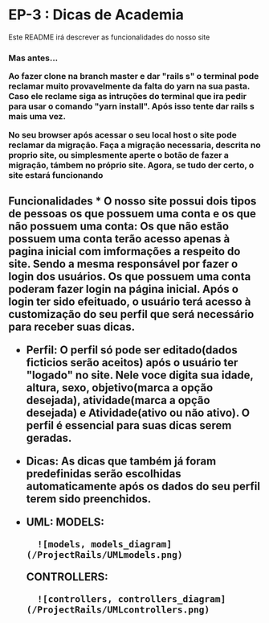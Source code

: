 # EP-3 : Dicas de Academia

Este README irá descrever as funcionalidades do nosso site

<h3>Mas antes...
<p>Ao fazer clone na branch master e dar "rails s" o terminal pode reclamar muito provavelmente da falta do yarn na sua pasta. Caso ele reclame siga as intruções do terminal que ira pedir para usar o comando "yarn install". Após isso tente dar rails s mais uma vez.</p>
<p>No seu browser após acessar o seu local host o site pode reclamar da migração. Faça a migração necessaria, descrita no proprio site, ou simplesmente aperte o botão de fazer a migração, támbem no próprio site. Agora, se tudo der certo, o site estará funcionando<p/>

<h2>Funcionalidades 
* O nosso site possui dois tipos de pessoas os que possuem uma conta e os que não possuem uma conta:
	Os que não estão possuem uma conta terão acesso apenas à pagina inicial com imformações a respeito do site. Sendo a mesma responsável por fazer o login dos usuários.
	Os que possuem uma conta poderam fazer login na página inicial. Após o login ter sido efeituado, o usuário terá acesso à customização do seu perfil que será necessário para receber suas dicas.

* Perfil:
	O perfil só pode ser editado(dados ficticios serão aceitos) após o usuário ter "logado" no site. Nele voce digita sua idade, altura, sexo, objetivo(marca a opção desejada), atividade(marca a opção desejada) e Atividade(ativo ou não ativo). O perfil é essencial para suas dicas serem geradas.

* Dicas:
	As dicas que também já foram predefinidas serão escolhidas automaticamente após os dados do seu perfil terem sido preenchidos.

* UML:
	MODELS:

		![models, models_diagram](/ProjectRails/UMLmodels.png)


	CONTROLLERS:
		
		![controllers, controllers_diagram](/ProjectRails/UMLcontrollers.png)
